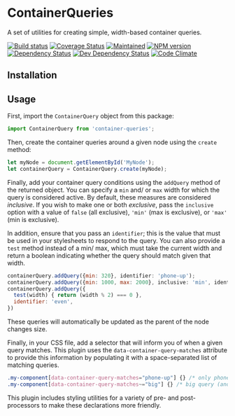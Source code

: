 # ContainerQueries

A set of utilities for creating simple, width-based container queries.

[![Build status][travis-image]][travis-url] [![Coverage Status][coveralls-image]][coveralls-url] [![Maintained][maintained-image]][maintained-url] [![NPM version][npm-image]][npm-url] [![Dependency Status][dependency-image]][dependency-url] [![Dev Dependency Status][devDependency-image]][devDependency-url] [![Code Climate][climate-image]][climate-url]

## Installation




## Usage

First, import the `ContainerQuery` object from this package:

```js
import ContainerQuery from 'container-queries';
```

Then, create the container queries around a given node using the `create` method:

```js
let myNode = document.getElementById('MyNode');
let containerQuery = ContainerQuery.create(myNode);
```

Finally, add your container query conditions using the `addQuery` method of the returned object. You can specify a `min` and/ or `max` width for which the query is considered active. By default, these measures are considered *inclusive*. If you wish to make one or both *exclusive*, pass the `inclusive` option with a value of `false` (all exclusive), `'min'` (max is exclusive), or `'max'` (min is exclusive).

In addition, ensure that you pass an `identifier`; this is the value that must be used in your stylesheets to respond to the query. You can also provide a `test` method instead of a min/ max, which must take the current width and return a boolean indicating whether the query should match given that width.

```js
containerQuery.addQuery({min: 320}, identifier: 'phone-up');
containerQuery.addQuery({min: 1000, max: 2000}, inclusive: 'min', identifier: 'big');
containerQuery.addQuery({
  test(width) { return (width % 2) === 0 },
  identifier: 'even',
})
```

These queries will automatically be updated as the parent of the node changes size.

Finally, in your CSS file, add a selector that will inform you of when a given query matches. This plugin uses the `data-container-query-matches` attribute to provide this information by populating it with a space-separated list of matching queries.

```css
.my-component[data-container-query-matches="phone-up"] {} /* only phone query matches */
.my-component[data-container-query-matches~="big"] {} /* big query (and possibly more) matches */
```

This plugin includes styling utilities for a variety of pre- and post-processors to make these declarations more friendly.


[travis-url]: https://travis-ci.org/lemonmade/container-queries
[travis-image]: https://travis-ci.org/lemonmade/container-queries.svg?branch=master

[coveralls-url]: https://coveralls.io/github/lemonmade/container-queries?branch=master
[coveralls-image]: https://coveralls.io/repos/lemonmade/container-queries/badge.svg?branch=master&service=github

[dependency-url]: https://david-dm.org/lemonmade/container-queries
[dependency-image]: https://david-dm.org/lemonmade/container-queries.svg

[devDependency-url]: https://david-dm.org/lemonmade/container-queries
[devDependency-image]: https://david-dm.org/lemonmade/container-queries.svg

[npm-url]: https://npmjs.org/package/container-queries
[npm-image]: http://img.shields.io/npm/v/container-queries.svg?style=flat-square

[climate-url]: https://codeclimate.com/github/lemonmade/container-queries
[climate-image]: http://img.shields.io/codeclimate/github/lemonmade/container-queries.svg?style=flat-square

[maintained-url]: https://github.com/lemonmade/container-queries/pulse
[maintained-image]: http://img.shields.io/badge/status-maintained-brightgreen.svg?style=flat-square
